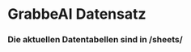 











































































# GrabbeAI Datensatz





### Die aktuellen Datentabellen sind in /sheets/


